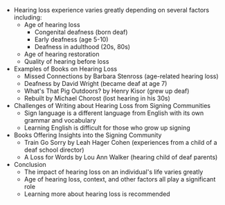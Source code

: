 
- Hearing loss experience varies greatly depending on several factors including:
    - Age of hearing loss
        - Congenital deafness (born deaf)
        - Early deafness (age 5-10)
        - Deafness in adulthood (20s, 80s)
    - Age of hearing restoration
    - Quality of hearing before loss
- Examples of Books on Hearing Loss
    - Missed Connections by Barbara Stenross (age-related hearing loss)
    - Deafness by David Wright (became deaf at age 7)
    - What's That Pig Outdoors? by Henry Kisor (grew up deaf)
    - Rebuilt by Michael Chorost (lost hearing in his 30s)
- Challenges of Writing about Hearing Loss from Signing Communities
    - Sign language is a different language from English with its own grammar and vocabulary
    - Learning English is difficult for those who grow up signing
- Books Offering Insights into the Signing Community
    - Train Go Sorry by Leah Hager Cohen (experiences from a child of a deaf school director)
    - A Loss for Words by Lou Ann Walker (hearing child of deaf parents)
- Conclusion
    - The impact of hearing loss on an individual's life varies greatly
    - Age of hearing loss, context, and other factors all play a significant role
    - Learning more about hearing loss is recommended